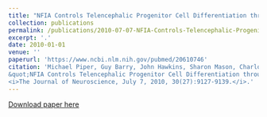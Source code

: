 ```yaml
---
title: "NFIA Controls Telencephalic Progenitor Cell Differentiation through Repression of the Notch Effector Hes1"
collection: publications
permalink: /publications/2010-07-07-NFIA-Controls-Telencephalic-Progenitor-Cell 
excerpt: '.'
date: 2010-01-01
venue: ''
paperurl: 'https://www.ncbi.nlm.nih.gov/pubmed/20610746'
citation: 'Michael Piper, Guy Barry, John Hawkins, Sharon Mason, Charlotta Lindwall, Erica Little, Anindita Sarkar, Aaron Smith, Randal Moldrich, Glen Boyle, Shubha Tole, Richard Gronostajski, Timothy Bailey, and Linda Richards. (2010).
&quot;NFIA Controls Telencephalic Progenitor Cell Differentiation through Repression of the Notch Effector Hes1.&quot; 
<i>The Journal of Neuroscience, July 7, 2010, 30(27):9127-9139.</i>.'
---
```


[Download paper here](https://www.ncbi.nlm.nih.gov/pubmed/20610746)

